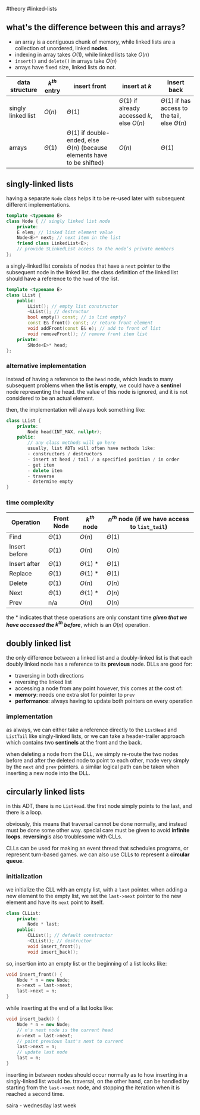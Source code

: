 #theory #linked-lists
## what's the difference between this and arrays?
- an array is a contiguous chunk of memory, while linked lists are a collection of unordered, linked **nodes**. 
- indexing in array takes $O(1)$, while linked lists take $O(n)$
- `insert()` and `delete()` in arrays take $O(n)$
- arrays have fixed size, linked lists do not.

| data structure | $k^{th}$ entry | insert front | insert at $k$ | insert back |
| ---- | ---- | ---- | ---- | ---- |
| singly linked list | $O(n)$ | $\Theta(1)$ | $\Theta(1)$ if already accessed $k$, else $O(n)$ | $\Theta(1)$ if has access to the tail, else $\Theta(n)$ |
| arrays | $\Theta(1)$ | $\Theta(1)$ if double-ended, else $\Theta(n)$ (because elements have to be shifted) | $O(n)$ | $\Theta(1)$ |

## singly-linked lists
having a separate `Node` class helps it to be re-used later with subsequent different implementations.

```cpp
template <typename E>  
class Node { // singly linked list node  
	private:  
	E elem; // linked list element value  
	Node<E>* next; // next item in the list  
	friend class LinkedList<E>; 
	// provide SLinkedList access to the node’s private members
};
```

a singly-linked list consists of nodes that have a `next` pointer to the subsequent node in the linked list. the class definition of the linked list should have a reference to the `head` of the list. 

```cpp
template <typename E>  
class LList { 
	public:  
		LList(); // empty list constructor  
		~LList(); // destructor  
		bool empty() const; // is list empty?  
		const E& front() const; // return front element  
		void addFront(const E& e); // add to front of list  
		void removeFront(); // remove front item list  
	private:  
		SNode<E>* head; 
};
```
### alternative implementation
instead of having a reference to the `head` node, which leads to many subsequent problems when **the list is empty**, we could have a **sentinel** node representing the head. the value of this node is ignored, and it is not considered to be an actual element.

then, the implementation will always look something like: 
```cpp
class LList {
	private: 
		Node head(INT_MAX, nullptr);
	public: 
		// any class methods will go here
		usually, list ADTs will often have methods like: 
		- constructors / destructors
		- insert at head / tail / a specified position / in order
		- get item 
		- delete item
		- traverse
		- determine empty
}
```

### time complexity
| Operation | Front Node | $k^{th}$ node | $n^{th}$ node (if we have access to `list_tail`) |
| ---- | ---- | ---- | ---- |
| Find | $\Theta(1)$ | $O(n)$ | $\Theta(1)$  |
| Insert before | $\Theta(1)$ | $O(n)$ | $O(n)$ |
| Insert after | $\Theta(1)$ | $\Theta(1)$ * | $\Theta(1)$ |
| Replace | $\Theta(1)$ | $\Theta(1)$ * | $\Theta(1)$ |
| Delete | $\Theta(1)$ | $O(n)$ | $O(n)$ |
| Next | $\Theta(1)$ | $\Theta(1)$ * | $O(n)$ |
| Prev | n/a | $O(n)$ | $O(n)$ |
the * indicates that these operations are only constant time ***given that we have accessed the $k^{th}$ before***, which is an $O(n)$ operation. 
## doubly linked list
the only difference between a linked list and a doubly-linked list is that each doubly linked node has a reference to its **previous** node. DLLs are good for: 
- traversing in both directions
- reversing the linked list
- accessing a node from any point
however, this comes at the cost of: 
- **memory**: needs one extra slot for pointer to `prev`
- **performance**: always having to update both pointers on every operation
### implementation
as always, we can either take a reference directly to the `ListHead` and `ListTail` like singly-linked lists, or we can take a header-trailer approach which contains two **sentinels** at the front and the back. 

when deleting a node from the DLL, we simply re-route the two nodes before and after the deleted node to point to each other, made very simply by the `next` and `prev` pointers. a similar logical path can be taken when inserting a new node into the DLL. 

## circularly linked lists
in this ADT, there is no `ListHead`. the first node simply points to the last, and there is a loop. 

obviously, this means that traversal cannot be done normally, and instead must be done some other way. special care must be given to avoid **infinite loops**. **reversing**is also troublesome with CLLs. 

CLLs can be used for making an event thread that schedules programs, or represent turn-based games. we can also use CLLs to represent a **circular queue**. 
### initialization
we initialize the CLL with an empty list, with a `last` pointer. when adding a new element to the empty list, we set the `last->next` pointer to the new element and have its `next` point to itself. 

```cpp
class CLList: 
	private: 
		Node * last; 
	public: 
		CLList(); // default constructor
		~CLList(); // destructor
		void insert_front();
		void insert_back(); 
```

so, insertion into an empty list or the beginning of a list looks like: 

```cpp
void insert_front() {
	Node * n = new Node;
	n->next = last->next;
	last->next = n;
}
```

while inserting at the end of a list looks like: 

```cpp
void insert_back() {
	Node * n = new Node; 
	// n's next node is the current head
	n->next = last->next;
	// point previous last's next to current
	last->next = n;
	// update last node
	last = n;
}
```

inserting in between nodes should occur normally as to how inserting in a singly-linked list would be. traversal, on the other hand, can be handled by starting from the `last->next` node, and stopping the iteration when it is reached a second time.

saira - wednesday last week
